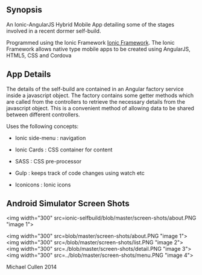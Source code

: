 ## Synopsis

An Ionic-AngularJS Hybrid Mobile App detailing some of the stages involved in a recent dormer self-build.

Programmed using the Ionic Framework [Ionic Framework](http://ionicframework.com/).
The Ionic Framework allows native type mobile apps to be created using AngularJS, HTML5, CSS and Cordova


## App Details

The details of the self-build are contained in an Angular factory service inside a javascript object. The factory contains some getter methods which are called from the controllers to retrieve the necessary details from the javascript object. This is a convenient method of allowing data to be shared between different controllers.


Uses the following concepts:

* Ionic side-menu : navigation

* Ionic Cards : CSS container for content

* SASS : CSS pre-processor

* Gulp : keeps track of code changes using watch etc

* Iconicons : Ionic icons




## Android Simulator Screen Shots

<img width="300" src=ionic-selfbuild/blob/master/screen-shots/about.PNG "image 1"></img>

<img width="300" src=blob/master/screen-shots/about.PNG "image 1"></img>
<img width="300" src=/blob/master/screen-shots/list.PNG "image 2"></img>
<img width="300" src=./blob/master/screen-shots/detail.PNG "image 3"></img>
<img width="300" src=../blob/master/screen-shots/menu.PNG "image 4"></img>

<!--
<img width="300" src=https://github.com/mick26/ionic-selfbuild/blob/master/screen-shots/about.PNG "image 1"></img>
<img width="300" src=https://github.com/mick26/ionic-selfbuild/blob/master/screen-shots/list.PNG "image 2"></img>
<img width="300" src=https://github.com/mick26/ionic-selfbuild/blob/master/screen-shots/detail.PNG "image 3"></img>
<img width="300" src=https://github.com/mick26/ionic-selfbuild/blob/master/screen-shots/menu.PNG "image 4"></img>
-->





Michael Cullen 2014